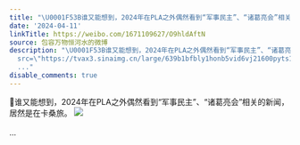```yaml
---
title: "\U0001F53B谁又能想到，2024年在PLA之外偶然看到“军事民主”、“诸葛亮会”相关的新闻，居然是在卡桑旅。 [图片]"
date: '2024-04-11'
linkTitle: https://weibo.com/1671109627/O9hldAftN
source: 包容万物恒河水的微博
description: "\U0001F53B谁又能想到，2024年在PLA之外偶然看到“军事民主”、“诸葛亮会”相关的新闻，居然是在卡桑旅。 <img style=\"\"
  src=\"https://tvax3.sinaimg.cn/large/639b1bfbly1honb5vid6vj21600pyts1.jpg\" referrerpolicy=\"no-referrer\"><br><br>
  ..."
disable_comments: true
---
```

🔻谁又能想到，2024年在PLA之外偶然看到“军事民主”、“诸葛亮会”相关的新闻，居然是在卡桑旅。 <img style="" src="https://tvax3.sinaimg.cn/large/639b1bfbly1honb5vid6vj21600pyts1.jpg" referrerpolicy="no-referrer"><br><br> ...
